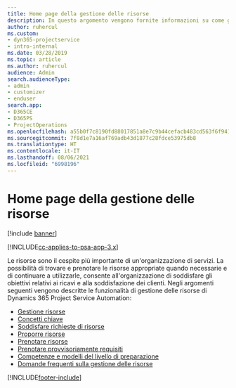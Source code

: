 ```yaml
---
title: Home page della gestione delle risorse
description: In questo argomento vengono fornite informazioni su come gestire le risorse.
author: ruhercul
ms.custom:
- dyn365-projectservice
- intro-internal
ms.date: 03/28/2019
ms.topic: article
ms.author: ruhercul
audience: Admin
search.audienceType:
- admin
- customizer
- enduser
search.app:
- D365CE
- D365PS
- ProjectOperations
ms.openlocfilehash: a55b0f7c8190fd88017851a8e7c9b44cefacb483cd563f6f94110a7421de5d1d
ms.sourcegitcommit: 7f8d1e7a16af769adb43d1877c28fdce53975db8
ms.translationtype: HT
ms.contentlocale: it-IT
ms.lasthandoff: 08/06/2021
ms.locfileid: "6998196"
---
```

# <a name="resource-management-home-page"></a>Home page della gestione delle risorse

[!include [banner](../includes/psa-now-project-operations.md)]

[!INCLUDE[cc-applies-to-psa-app-3.x](../includes/cc-applies-to-psa-app-3x.md)]

Le risorse sono il cespite più importante di un'organizzazione di servizi. La possibilità di trovare e prenotare le risorse appropriate quando necessarie e di continuare a utilizzarle, consente all'organizzazione di soddisfare gli obiettivi relativi ai ricavi e alla soddisfazione dei clienti. Negli argomenti seguenti vengono descritte le funzionalità di gestione delle risorse di Dynamics 365 Project Service Automation:

- [Gestione risorse](manage-resources.md)
- [Concetti chiave](reports-key-concepts.md)
- [Soddisfare richieste di risorse](resource-management-fulfill-requests.md)
- [Proporre risorse](resource-management-propose-resources.md)
- [Prenotare risorse](resource-management-book-resources-scheduleboard.md)
- [Prenotare provvisoriamente requisiti](resource-management-softbook-requirements.md)
- [Competenze e modelli del livello di preparazione](resource-management-skills-proficiency.md)
- [Domande frequenti sulla gestione delle risorse](resource-management-faq.md)


[!INCLUDE[footer-include](../includes/footer-banner.md)]